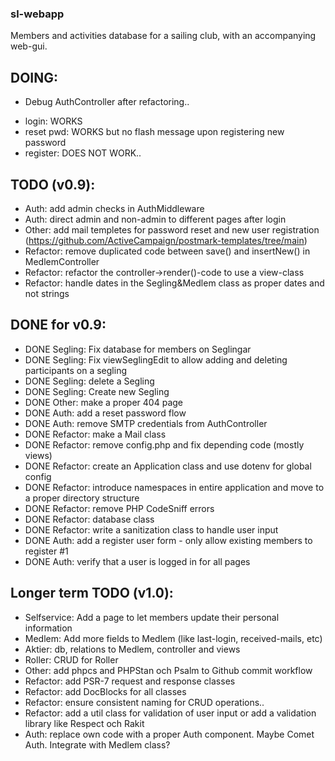 ### sl-webapp
Members and activities database for a sailing club, with an accompanying web-gui.  


## DOING: 
* Debug AuthController after refactoring.. 
- login: WORKS
- reset pwd: WORKS but no flash message upon registering new password
- register: DOES NOT WORK..

## TODO (v0.9): 

* Auth: add admin checks in AuthMiddleware
* Auth: direct admin and non-admin to different pages after login
* Other: add mail templetes for password reset and new user registration (https://github.com/ActiveCampaign/postmark-templates/tree/main)
* Refactor: remove duplicated code between save() and insertNew() in MedlemController
* Refactor: refactor the controller->render()-code to use a view-class
* Refactor: handle dates in the Segling&Medlem class as proper dates and not strings

## DONE for v0.9: 
* DONE Segling: Fix database for members on Seglingar
* DONE Segling: Fix viewSeglingEdit to allow adding and deleting participants on a segling
* DONE Segling: delete a Segling
* DONE Segling: Create new Segling
* DONE Other: make a proper 404 page
* DONE Auth: add a reset password flow
* DONE Auth: remove SMTP credentials from AuthController
* DONE Refactor: make a Mail class
* DONE Refactor: remove config.php and fix depending code (mostly views)
* DONE Refactor: create an Application class and use dotenv for global config
* DONE Refactor: introduce namespaces in entire application and move to a proper directory structure
* DONE Refactor: remove PHP CodeSniff errors
* DONE Refactor: database class
* DONE Refactor: write a sanitization class to handle user input
* DONE Auth: add a register user form - only allow existing members to register #1
* DONE Auth: verify that a user is logged in for all pages

## Longer term TODO (v1.0): 
* Selfservice: Add a page to let members update their personal information
* Medlem: Add more fields to Medlem (like last-login, received-mails, etc)
* Aktier: db, relations to Medlem, controller and views
* Roller: CRUD for Roller
* Other: add phpcs and PHPStan och Psalm to Github commit workflow
* Refactor: add PSR-7 request and response classes
* Refactor: add DocBlocks for all classes
* Refactor: ensure consistent naming for CRUD operations..
* Refactor: add a util class for validation of user input or add a validation library like Respect och Rakit
* Auth: replace own code with a proper Auth component. Maybe Comet Auth. Integrate with Medlem class?



